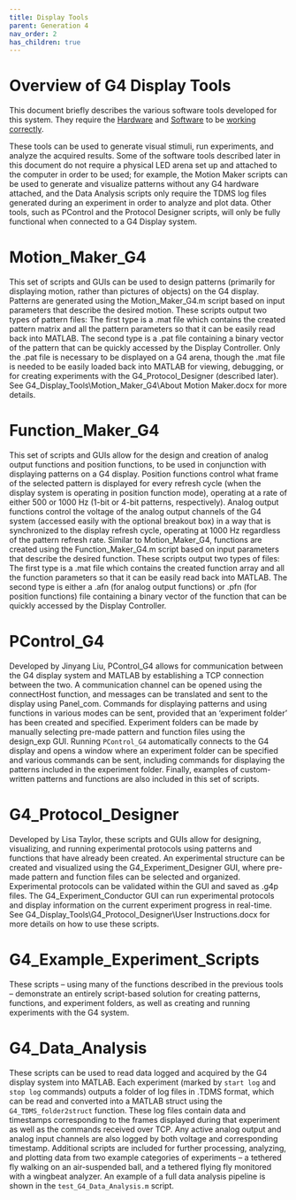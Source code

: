 ```yaml
---
title: Display Tools
parent: Generation 4
nav_order: 2
has_children: true
---
```


# Overview of G4 Display Tools

This document briefly describes the various software tools developed for this system. They require the [Hardware](docs/G4_Hardware_Setup.md) and [Software](docs/G4_Software_Setup.md) to be [working correctly](docs/G4_Verify.md). 

These tools can be used to generate visual stimuli, run experiments, and analyze the acquired results. Some of the software tools described later in this document do not require a physical LED arena set up and attached to the computer in order to be used; for example, the Motion Maker scripts can be used to generate and visualize patterns without any G4 hardware attached, and the Data Analysis scripts only require the TDMS log files generated during an experiment in order to analyze and plot data. Other tools, such as PControl and the Protocol Designer scripts, will only be fully functional when connected to a G4 Display system.

# Motion_Maker_G4

This set of scripts and GUIs can be used to design patterns (primarily for displaying motion, rather than pictures of objects) on the G4 display. Patterns are generated using the Motion_Maker_G4.m script based on input parameters that describe the desired motion. These scripts output two types of pattern files: The first type is a .mat file which contains the created pattern matrix and all the pattern parameters so that it can be easily read back into MATLAB. The second type is a .pat file containing a binary vector of the pattern that can be quickly accessed by the Display Controller. Only the .pat file is necessary to be displayed on a G4 arena, though the .mat file is needed to be easily loaded back into MATLAB for viewing, debugging, or for creating experiments with the G4_Protocol_Designer (described later). See G4_Display_Tools\Motion_Maker_G4\About Motion Maker.docx for more details.

# Function_Maker_G4

This set of scripts and GUIs allow for the design and creation of analog output functions and position functions, to be used in conjunction with displaying patterns on a G4 display. Position functions control what frame of the selected pattern is displayed for every refresh cycle (when the display system is operating in position function mode), operating at a rate of either 500 or 1000 Hz (1-bit or 4-bit patterns, respectively). Analog output functions control the voltage of the analog output channels of the G4 system (accessed easily with the optional breakout box) in a way that is synchronized to the display refresh cycle, operating at 1000 Hz regardless of the pattern refresh rate. Similar to Motion_Maker_G4, functions are created using the Function_Maker_G4.m script based on input parameters that describe the desired function. These scripts output two types of files: The first type is a .mat file which contains the created function array and all the function parameters so that it can be easily read back into MATLAB. The second type is either a .afn (for analog output functions) or .pfn (for position functions) file containing a binary vector of the function that can be quickly accessed by the Display Controller.

# PControl_G4

Developed by Jinyang Liu, PControl_G4 allows for communication between the G4 display system and MATLAB by establishing a TCP connection between the two. A communication channel can be opened using the connectHost function, and messages can be translated and sent to the display using Panel_com. Commands for displaying patterns and using functions in various modes can be sent, provided that an ‘experiment folder’ has been created and specified. Experiment folders can be made by manually selecting pre-made pattern and function files using the design_exp GUI. Running `PControl_G4` automatically connects to the G4 display and opens a window where an experiment folder can be specified and various commands can be sent, including commands for displaying the patterns included in the experiment folder. Finally, examples of custom-written patterns and functions are also included in this set of scripts.

# G4_Protocol_Designer

Developed by Lisa Taylor, these scripts and GUIs allow for designing, visualizing, and running experimental protocols using patterns and functions that have already been created. An experimental structure can be created and visualized using the G4_Experiment_Designer GUI, where pre-made pattern and function files can be selected and organized. Experimental protocols can be validated within the GUI and saved as .g4p files. The G4_Experiment_Conductor GUI can run experimental protocols and display information on the current experiment progress in real-time. See G4_Display_Tools\G4_Protocol_Designer\User Instructions.docx for more details on how to use these scripts.

# G4_Example_Experiment_Scripts

These scripts – using many of the functions described in the previous tools – demonstrate an entirely script-based solution for creating patterns, functions, and experiment folders, as well as creating and running experiments with the G4 system.

# G4_Data_Analysis

These scripts can be used to read data logged and acquired by the G4 display system into MATLAB. Each experiment (marked by `start log` and `stop log` commands) outputs a folder of log files in .TDMS format, which can be read and converted into a MATLAB struct using the `G4_TDMS_folder2struct` function. These log files contain data and timestamps corresponding to the frames displayed during that experiment as well as the commands received over TCP. Any active analog output and analog input channels are also logged by both voltage and corresponding timestamp. Additional scripts are included for further processing, analyzing, and plotting data from two example categories of experiments – a tethered fly walking on an air-suspended ball, and a tethered flying fly monitored with a wingbeat analyzer. An example of a full data analysis pipeline is shown in the `test_G4_Data_Analysis.m` script.